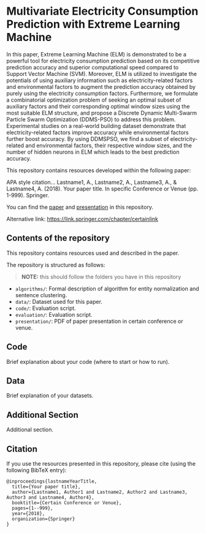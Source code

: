 # Multivariate Electricity Consumption Prediction with Extreme Learning Machine
In this paper, Extreme Learning Machine (ELM) is
demonstrated to be a powerful tool for electricity consumption
prediction based on its competitive prediction accuracy and superior
computational speed compared to Support Vector Machine
(SVM). Moreover, ELM is utilized to investigate the potentials
of using auxiliary information such as electricity-related factors
and environmental factors to augment the prediction accuracy
obtained by purely using the electricity consumption factors.
Furthermore, we formulate a combinatorial optimization problem
of seeking an optimal subset of auxiliary factors and their
corresponding optimal window sizes using the most suitable ELM
structure, and propose a Discrete Dynamic Multi-Swarm Particle
Swarm Optimization (DDMS-PSO) to address this problem.
Experimental studies on a real-world building dataset demonstrate
that electricity-related factors improve accuracy while
environmental factors further boost accuracy. By using DDMSPSO,
we find a subset of electricity-related and environmental
factors, their respective window sizes, and the number of hidden
neurons in ELM which leads to the best prediction accuracy.

This repository contains resources developed within the following paper:

  APA style citation... Lastname1, A., Lastname2, A., Lastname3, A., & Lastname4, A. (2018). Your paper title. 
  In specific Conference or Venue (pp. 1-999). Springer.
  
You can find the [paper](link_to_your_github_pdf_resource_file.pdf) and [presentation](link_to_your_github_pdf_resource_file.pdf) in this repository. 

Alternative link: https://link.springer.com/chapter/certainlink

## Contents of the repository
This repository contains resources used and described in the paper.

The repository is structured as follows:
> **NOTE:** this should follow the folders you have in this repository 

- `algorithms/`: Formal description of algorithm for entity normalization and sentence clustering.
- `data/`: Dataset used for this paper. 
- `code/`: Evaluation script.
- `evaluation/`: Evaluation script.
- `presentation/`: PDF of paper presentation in certain conference or venue.

## Code
Brief explanation about your code (where to start or how to run). 

## Data
Brief explanation of your datasets. 

## Additional Section
Additional section. 

## Citation
If you use the resources presented in this repository, please cite (using the following BibTeX entry):
```
@inproceedings{lastnameYearTitle,
  title={Your paper title},
  author={Lastname1, Author1 and Lastname2, Author2 and Lastname3, Author3 and Lastname4, Author4},
  booktitle={Certain Conference or Venue},
  pages={1--999},
  year={2018},
  organization={Springer}
}
```
